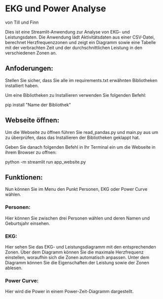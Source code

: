 # EKG und Power Analyse
von Till und Finn

Dies ist eine Streamlit-Anwendung zur Analyse von EKG- und Leistungsdaten. Die Anwendung lädt Aktivitätsdaten aus einer CSV-Datei, berechnet Herzfrequenzzonen und zeigt ein Diagramm sowie eine Tabelle mit der verbrachten Zeit und der durchschnittlichen Leistung in den verschiedenen Zonen an.


## Anfoderungen:

Stellen Sie sicher, dass Sie alle im requirements.txt erwähnten Bibliotheken installiert haben.

Um eine Bibliotheken zu Installieren verwenden Sie folgenden Befehl:

pip install "Name der Bibliothek"

## Webseite öffnen:

Um die Webseite zu öffnen führen Sie read_pandas.py und main.py aus um zu überprüfen, dass das Installieren der Bibliotheken geklappt hat.

Geben Sie danach folgenden Befehl in Ihr Terminal ein um die Webseite in ihrem Browser zu offnen:

python -m streamlit run app_website.py 


## Funktionen:

Nun können Sie im Menu den Punkt Personen, EKG oder Power Curve wählen.

### Personen:
Hier können Sie zwischen drei Personen wählen und deren Namen und Geburtsjahr einsehen.

### EKG:
Hier sehen Sie das EKG- und Leistungsdiagramm mit den entsprechenden Zonen. Über dem Diagramm können Sie die maximale Herzfrequenz einstellen, woraufhin sich die Zonen automatisch anpassen. Unter dem Diagramm können Sie die Eigenschaften der Leistung sowie der Zonen ablesen.

### Power Curve:
Hier wird die Power in einem Power-Zeit-Diagramm dargestellt. 

